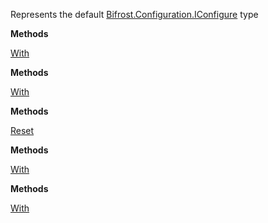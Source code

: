 Represents the default [Bifrost.Configuration.IConfigure](Bifrost.Configuration.IConfigure) type

**Methods**

[With](Bifrost.Configuration.Configure.With)


**Methods**

[With](Bifrost.Configuration.Configure.With)


**Methods**

[Reset](Bifrost.Configuration.Configure.Reset)


**Methods**

[With](Bifrost.Configuration.Configure.With)


**Methods**

[With](Bifrost.Configuration.Configure.With)

